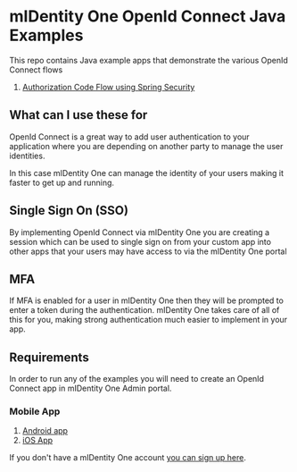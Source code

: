 # mIDentity One OpenId Connect Java Examples

This repo contains Java example apps that demonstrate the various OpenId Connect flows

1. [Authorization Code Flow using Spring Security](spring-boot-app)

## What can I use these for
OpenId Connect is a great way to add user authentication to your application
where you are depending on another party to manage the user identities.

In this case mIDentity One can manage the identity of your users making it
faster to get up and running.

## Single Sign On (SSO)
By implementing OpenId Connect via mIDentity One you are creating a
session which can be used to single sign on from your custom app
into other apps that your users may have access to via the mIDentity One portal

## MFA
If MFA is enabled for a user in mIDentity One then they will be prompted to
enter a token during the authentication. mIDentity One takes care of all of this
for you, making strong authentication much easier to implement in your app.

## Requirements
In order to run any of the examples you will need to create an OpenId Connect
app in mIDentity One Admin portal.

### Mobile App
1. [Android app](https://play.google.com/store/apps/details?id=com.kobil.mIdentity)
2. [iOS App](https://apps.apple.com/us/app/midentity/id1474814314)

If you don't have a mIDentity One account [you can sign up here](https://midentity.one/selfenrollment).
